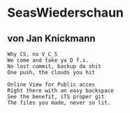 SeasWiederschaun
====================
von Jan Knickmann
---------------------


    Why CS, no V_C_S 
    We come and take ya D f.s.
    No lost commit, backup da shit
    One push, the clouds you hit

    Online View for Public acces
    Right there with an easy backspace
    See the benefit, iTS proper git
    The files you made, never so lit.
